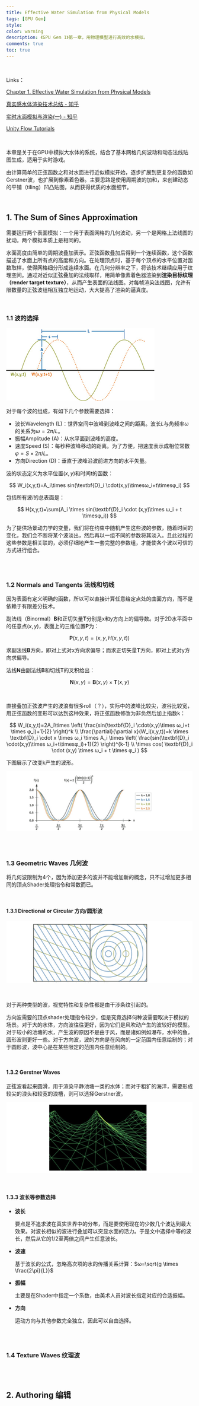 ```yaml
---
title: Effective Water Simulation from Physical Models
tags: [GPU Gem]
style: 
color: warning
description: 《GPU Gem 1》第一章，用物理模型进行高效的水模拟。
comments: true
toc: true
---
```


<script src="https://polyfill.io/v3/polyfill.min.js?features=es6"></script>
<script id="MathJax-script" async src="https://cdn.jsdelivr.net/npm/mathjax@3/es5/tex-mml-chtml.js"></script>
<script> 
MathJax = {
  tex: {
    inlineMath: [['$', '$']],
    processEscapes: true
  }
};
</script>
<br/>

Links：

[Chapter 1. Effective Water Simulation from Physical Models](https://developer.nvidia.com/gpugems/gpugems/part-i-natural-effects/chapter-1-effective-water-simulation-physical-models)

[真实感水体渲染技术总结 - 知乎](https://zhuanlan.zhihu.com/p/95917609)

[实时水面模拟与渲染(一) - 知乎](https://zhuanlan.zhihu.com/p/31670275)

[Unity Flow Tutorials](https://catlikecoding.com/unity/tutorials/flow/)

<br/>

本章是关于在GPU中模拟大水体的系统，结合了基本网格几何波动和动态法线贴图生成，适用于实时游戏。

由计算简单的正弦函数之和对水面进行近似模拟开始，逐步扩展到更复杂的函数如Gerstner波，也扩展到像素着色器。主要思路是使用周期波的加和，来创建动态的平铺（tiling）凹凸贴图，从而获得优质的水面细节。

<br/>

## 1. The Sum of Sines Approximation

需要运行两个表面模拟：一个用于表面网格的几何波动，另一个是网格上法线图的扰动。两个模拟本质上是相同的。

水面高度由简单的周期波叠加表示。正弦函数叠加后得到一个连续函数，这个函数描述了水面上所有点的高度和方向。在处理顶点时，基于每个顶点的水平位置对函数取样，使得网格细分形成连续水面。在几何分辨率之下，将该技术继续应用于纹理空间。通过对近似正弦叠加的法线取样，用简单像素着色器渲染到**渲染目标纹理（render target texture）**，从而产生表面的法线图。对每帧渲染法线图，允许有限数量的正弦波组相互独立地运动，大大提高了渲染的逼真度。

<br/>

### 1.1 波的选择



![avatar](../assets/img/post2/gpug1/1.jpeg)



对于每个波的组成，有如下几个参数需要选择：

- 波长Wavelength (L)：世界空间中波峰到波峰之间的距离。波长$L$与角频率$ω$的关系为$ω=2π/L$。
- 振幅Amplitude (A)：从水平面到波峰的高度。
- 速度Speed (S)：每秒种波峰移动的距离。为了方便，把速度表示成相位常数$φ=S\times 
  2π/L$。
- 方向Direction (D)：垂直于波峰沿波前进方向的水平矢量。

波的状态定义为水平位置$(x,y)$和时间$t$的函数：


$$
W_i(x,y,t)=A_i\times sin(\textbf{D}_i \cdot(x,y)\timesω_i+t\timesφ_i)
$$


包括所有波$i$的总表面是：


$$
H(x,y,t)=\sum(A_i \times sin(\textbf{D}_i \cdot (x,y)\times ω_i + t \timesφ_i))
$$


为了提供场景动力学的变量，我们将在约束中随机产生这些波的参数，随着时间的变化，我们会不断将某个波淡出，然后再以一组不同的参数将其淡入。且此过程的这些参数是相关联的，必须仔细地产生一套完整的参数组，才能使各个波以可信的方式进行组合。

<br/>

<br/>

### 1.2 Normals and Tangents 法线和切线

因为表面有定义明确的函数，所以可以直接计算任意给定点处的曲面方向，而不是依赖于有限差分技术。

副法线（Binormal）$\textbf{B}$和正切矢量$\textbf{T}$分别是x和y方向上的偏导数。对于2D水平面中的任意点$(x,y)$，表面上的三维位置$\textbf{P}$为：


$$
\textbf{P}(x,y,t)=(x,y,H(x,y,t))
$$


求副法线$\textbf{B}$方向，即对上式对x方向求偏导；而求正切矢量$\textbf{T}$方向，即对上式对y方向求偏导。

法线$\textbf{N}$由副法线$\textbf{B}$和切线$\textbf{T}$的叉积给出：



$$
\textbf{N}(x,y)=\textbf{B}(x,y) \times \textbf{T}(x,y)
$$



<br/>

直接叠加正弦波产生的波浪有很多roll（？），实际中的波峰比较尖，波谷比较宽，用正弦函数的变形可以达到这种效果，将正弦函数修改为非负然后加上指数k：


$$
W_i(x,y,t)=2A_i\times \left( \frac{sin(\textbf{D}_i \cdot(x,y)\times ω_i+t \times φ_i)+1}{2} \right)^k \\
\frac{\partial}{\partial x}(W_i(x,y,t))=k \times \textbf{D}_i \cdot x \times ω_i \times A_i \times \left( \frac{sin(\textbf{D}_i \cdot(x,y)\times ω_i+t\timesφ_i)+1}{2} \right)^{k-1} \\ \times cos( \textbf{D}_i \cdot (x,y) \times ω_i + t \times φ_i )
$$


下图展示了改变k产生的波形。

![avatar](../assets/img/post2/gpug1/2.png)



<br/>

<br/>

### 1.3 Geometric Waves 几何波

将几何波限制为4个，因为添加更多的波并不能增加新的概念，只不过增加更多相同的顶点Shader处理指令和常数而已。

<br/>

#### 1.3.1 Directional or Circular 方向/圆形波

![avatar](../assets/img/post2/gpug1/3.png)

<br/>

对于两种类型的波，视觉特性和复杂性都是由干涉条纹引起的。

方向波需要的顶点shader处理指令较少，但是究竟选择何种波需要取决于模拟的场景。对于大的水体，方向波往往更好，因为它们是风吹动产生的波较好的模型。对于较小的池塘的水，产生波的原因不是由于风，而是诸如例如瀑布，水中的鱼，圆形波则更好一些。对于方向波，波的方向是在风向的一定范围内任意绘制的；对于圆形波，波中心是在某些限定的范围内任意绘制的。

<br/>

#### 1.3.2 Gerstner Waves 

正弦波看起来圆滑，用于渲染平静池塘一类的水体；而对于粗犷的海洋，需要形成较尖的浪头和较宽的浪槽，则可以选择Gerstner波。

![avatar](../assets/img/post2/gpug1/4.png)



<br/>

#### 1.3.3 波长等参数选择

- **波长**

  要点是不追求波在真实世界中的分布，而是要使用现在的少数几个波达到最大效果。对波长相似的波进行叠加可以突显水面的活力。于是文中选择中等的波长，然后从它的1/2至两倍之间产生任意波长。

- **波速**

  基于波长的公式，忽略高次项的水的传播关系计算：$ω=\sqrt{g \times \frac{2\pi}{L}}$

- **振幅**

  主要是在Shader中指定一个系数，由美术人员对波长指定对应的合适振幅。

- **方向**

  运动方向与其他参数完全独立，因此可以自由选择。

<br/>

<br/>

### 1.4 Texture Waves 纹理波





<br/>

<br/>

## 2. Authoring 编辑



<br/>

<br/>

